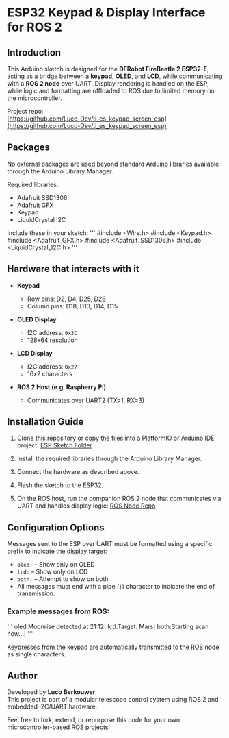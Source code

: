 # ESP32 Keypad & Display Interface for ROS 2

## Introduction

This Arduino sketch is designed for the **DFRobot FireBeetle 2 ESP32-E**, acting as a bridge between a **keypad**, **OLED**, and **LCD**, while communicating with a **ROS 2 node** over UART. Display rendering is handled on the ESP, while logic and formatting are offloaded to ROS due to limited memory on the microcontroller.

Project repo:  
[https://github.com/Luco-Dev/ti_es_keypad_screen_esp](https://github.com/Luco-Dev/ti_es_keypad_screen_esp)

## Packages

No external packages are used beyond standard Arduino libraries available through the Arduino Library Manager.

Required libraries:
- Adafruit SSD1306  
- Adafruit GFX  
- Keypad  
- LiquidCrystal I2C

Include these in your sketch:
'''
#include <Wire.h>
#include <Keypad.h>
#include <Adafruit_GFX.h>
#include <Adafruit_SSD1306.h>
#include <LiquidCrystal_I2C.h>
'''

## Hardware that interacts with it

- **Keypad**  
  - Row pins: D2, D4, D25, D26  
  - Column pins: D18, D13, D14, D15

- **OLED Display**  
  - I2C address: `0x3C`  
  - 128x64 resolution  

- **LCD Display**  
  - I2C address: `0x27`  
  - 16x2 characters  

- **ROS 2 Host (e.g. Raspberry Pi)**  
  - Communicates over UART2 (TX=1, RX=3)

## Installation Guide

1. Clone this repository or copy the files into a PlatformIO or Arduino IDE project:
   [ESP Sketch Folder](https://github.com/Luco-Dev/ti_es_keypad_screen_esp/tree/ea5f72bb9a9d6f243bc620badf1091c040fc443f)

2. Install the required libraries through the Arduino Library Manager.

3. Connect the hardware as described above.

4. Flash the sketch to the ESP32.

5. On the ROS host, run the companion ROS 2 node that communicates via UART and handles display logic:
   [ROS Node Repo](https://github.com/Luco-Dev/ti_es_keypad_screen_ros)

## Configuration Options

Messages sent to the ESP over UART must be formatted using a specific prefix to indicate the display target:

- `oled:` – Show only on OLED  
- `lcd:` – Show only on LCD  
- `both:` – Attempt to show on both  
- All messages must end with a pipe (`|`) character to indicate the end of transmission.

### Example messages from ROS:

'''
oled:Moonrise detected at 21:12|
lcd:Target: Mars|
both:Starting scan now...|
'''

Keypresses from the keypad are automatically transmitted to the ROS node as single characters.

## Author

Developed by **Luco Berkouwer**  
This project is part of a modular telescope control system using ROS 2 and embedded I2C/UART hardware.  

Feel free to fork, extend, or repurpose this code for your own microcontroller-based ROS projects!
